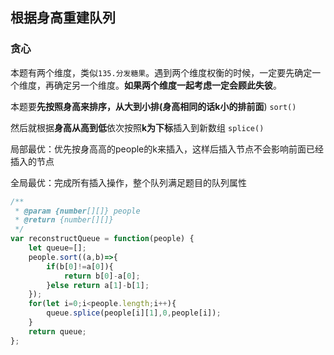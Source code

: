 ## 根据身高重建队列

### 贪心

本题有两个维度，类似`135.分发糖果`。遇到两个维度权衡的时候，一定要先确定一个维度，再确定另一个维度。**如果两个维度一起考虑一定会顾此失彼**。

本题要**先按照身高来排序，从大到小排(身高相同的话k小的排前面**) `sort()`

然后就根据**身高从高到低**依次按照**k为下标**插入到新数组 `splice()`

局部最优：优先按身高高的people的k来插入，这样后插入节点不会影响前面已经插入的节点

全局最优：完成所有插入操作，整个队列满足题目的队列属性

```javascript
/**
 * @param {number[][]} people
 * @return {number[][]}
 */
var reconstructQueue = function(people) {
    let queue=[];
    people.sort((a,b)=>{
        if(b[0]!=a[0]){
            return b[0]-a[0];
        }else return a[1]-b[1];
    });
    for(let i=0;i<people.length;i++){
        queue.splice(people[i][1],0,people[i]);
    }
    return queue;
};
```

